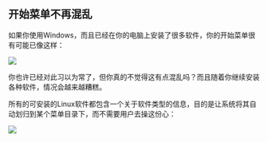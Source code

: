 <?php require("../../entete.php");?> <?php require("../../base.php");?> <?php require("../../fonctions.php");?>

<div id="corps">

<h2>开始菜单不再混乱</h2>

<p>如果你使用Windows，而且已经在你的电脑上安装了很多软件，你的开始菜单很有可能已像这样：</p>

<img src="Images/windows_7_start_menu.png">

<p>你也许已经对此习以为常了，但你真的不觉得这有点混乱吗？而且随着你继续安装各种软件，情况会越来越糟糕。</p>

<p>所有的可安装的Linux软件都包含一个关于软件类型的信息，目的是让系统将其自动划归到某个菜单目录下，而不需要用户去操这份心：</p>

<img src="Images/categories_menu.png">

</div>


